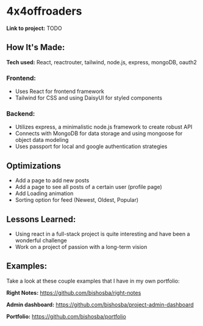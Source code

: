 # 4x4offroaders


**Link to project:** 
TODO


## How It's Made:

**Tech used:** React, reactrouter, tailwind, node.js, express, mongoDB, oauth2

### Frontend:
* Uses React for frontend framework
* Tailwind for CSS and using DaisyUI for styled components

### Backend:
* Utilizes express, a minimalistic node.js framework to create robust API
* Connects with MongoDB for data storage and using mongoose for object data modeling
* Uses passport for local and google authentication strategies

## Optimizations
* Add a page to add new posts
* Add a page to see all posts of a certain user (profile page)
* Add Loading animation
* Sorting option for feed (Newest, Oldest, Popular)


## Lessons Learned:
* Using react in a full-stack project is quite interesting and have been a wonderful challenge
* Work on a project of passion with a long-term vision

## Examples:
Take a look at these couple examples that I have in my own portfolio:

**Right Notes:** https://github.com/bishosba/right-notes

**Admin dashboard:** https://github.com/bishosba/project-admin-dashboard

**Portfolio:** https://github.com/bishosba/portfolio


